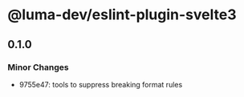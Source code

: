 # @luma-dev/eslint-plugin-svelte3

## 0.1.0
### Minor Changes

- 9755e47: tools to suppress breaking format rules
